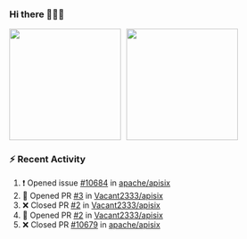 ### Hi there 👋👋👋

<div style="display: flex; gap: 10px;">
  <img height="200px" src="https://github-readme-stats.vercel.app/api?username=Vacant2333&show_icons=true&theme=flag-india&count_private=true&hide_rank=true&include_all_commits=true">
  <img height="200px" src="https://github-readme-stats.vercel.app/api/top-langs/?username=Vacant2333&layout=donut">
</div>

### :zap: Recent Activity

<!--START_SECTION:activity-->
1. ❗ Opened issue [#10684](https://github.com/apache/apisix/issues/10684) in [apache/apisix](https://github.com/apache/apisix)
2. 💪 Opened PR [#3](https://github.com/Vacant2333/apisix/pull/3) in [Vacant2333/apisix](https://github.com/Vacant2333/apisix)
3. ❌ Closed PR [#2](https://github.com/Vacant2333/apisix/pull/2) in [Vacant2333/apisix](https://github.com/Vacant2333/apisix)
4. 💪 Opened PR [#2](https://github.com/Vacant2333/apisix/pull/2) in [Vacant2333/apisix](https://github.com/Vacant2333/apisix)
5. ❌ Closed PR [#10679](https://github.com/apache/apisix/pull/10679) in [apache/apisix](https://github.com/apache/apisix)
<!--END_SECTION:activity-->
